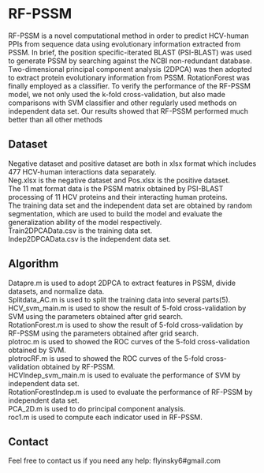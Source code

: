# RF-PSSM

RF-PSSM is a novel computational method in order to predict HCV-human PPIs from sequence data using evolutionary information extracted from PSSM. In brief, the position specific-iterated BLAST (PSI-BLAST) was used to generate PSSM by searching against the NCBI non-redundant database. Two-dimensional principal component analysis (2DPCA) was then adopted to extract protein evolutionary information from PSSM. RotationForest was finally employed as a classifier. To verify the performance of the RF-PSSM model, we not only used the k-fold cross-validation, but also made comparisons with SVM classifier and other regularly used methods on independent data set. Our results showed that RF-PSSM performed much better than all other methods

## Dataset
Negative dataset and positive dataset are both in xlsx format which includes 477 HCV-human interactions data separately.   
Neg.xlsx is the negative dataset and Pos.xlsx is the positive dataset.   
The 11 mat format data is the PSSM matrix obtained by PSI-BLAST processing of 11 HCV proteins and their interacting human proteins.  
The training data set and the independent data set are obtained by random segmentation, which are used to build the model and evaluate the generalization ability of the model respectively.   
Train2DPCAData.csv is the training data set.  
Indep2DPCAData.csv is the independent data set.  

## Algorithm

Datapre.m is used to adopt 2DPCA to extract features in PSSM, divide datasets, and normalize data.  
Splitdata_AC.m is used to split the training data into several parts(5).   
HCV_svm_main.m is used to show the result of 5-fold cross-validation by SVM using the parameters obtained after grid search.  
RotationForest.m is used to show the result of 5-fold cross-validation by RF-PSSM using the parameters obtained after grid search.  
plotroc.m is used to showed the ROC curves of the 5-fold cross-validation obtained by SVM.  
plotrocRF.m is used to showed the ROC curves of the 5-fold cross-validation obtained by RF-PSSM.  
HCVIndep_svm_main.m is used to evaluate the performance of SVM by independent data set.   
RotationForestIndep.m is used to evaluate the performance of RF-PSSM by independent data set.   
PCA_2D.m is used to do principal component analysis.   
roc1.m is used to compute each indicator used in RF-PSSM.  

## Contact

Feel free to contact us if you need any help: flyinsky6#gmail.com
